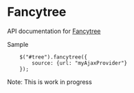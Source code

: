 <!--
	This file is used as start page for the JSDoc3 site.
-->
# Fancytree

API documentation for [Fancytree](https://github.com/mar10/fancytree/)

Sample

        $("#tree").fancytree({
            source: {url: "myAjaxProvider"}
        });

Note: 
    This is work in progress
